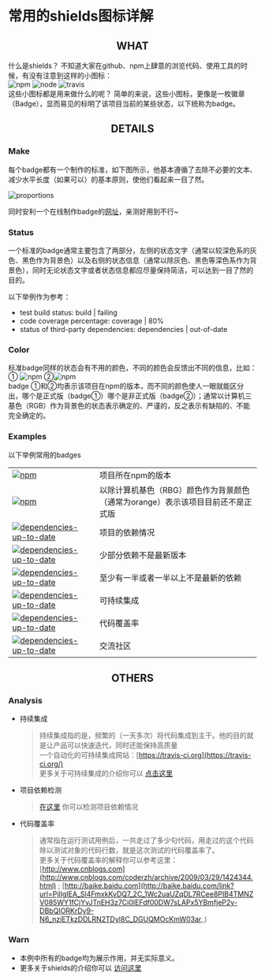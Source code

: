 <h1>常用的shields图标详解</h1>


<h2 align="center">WHAT</h2>


什么是shields？ 不知道大家在github、npm上肆意的浏览代码、使用工具的时候，有没有注意到这样的小图标： <br />
![npm][npm] ![node][node] ![travis][travis]<br />
这些小图标都是用来做什么的呢？ 简单的来说，这些小图标，更像是一枚徽章（Badge），显而易见的标明了该项目当前的某些状态，以下统称为badge。

<h2 align="center">DETAILS</h2>

### Make
每个badge都有一个制作的标准，如下图所示，他基本遵循了去除不必要的文本、减少水平长度（如果可以）的基本原则，使他们看起来一目了然。

![proportions][proportions]

同时安利一个在线制作badge的[网址](http://shields.io/)，亲测好用到不行~

### Status
一个标准的badge通常主要包含了两部分，左侧的状态文字（通常以较深色系的灰色、黑色作为背景色）以及右侧的状态信息（通常以除灰色、黑色等深色系作为背景色），同时无论状态文字或者状态信息都应尽量保持简洁，可以达到一目了然的目的。

以下举例作为参考：
- test build status: build | failing
- code coverage percentage: coverage | 80%
- status of third-party dependencies: dependencies | out-of-date

### Color
标准badge同样的状态会有不用的颜色，不同的颜色会反馈出不同的信息，比如：<br />
① ![npm][npm]    ②![npm][npm1]<br />
badge ①和②均表示该项目在npm的版本，而不同的颜色使人一眼就能区分出，哪个是正式版（badge①）哪个是非正式版（badge②）；通常以计算机三基色（RGB）作为背景色的状态表示确定的、严谨的，反之表示有缺陷的、不能完全确定的。

### Examples
以下举例常用的badges

<table>
  <tr>
    <td>
        <a href="https://www.npmjs.com/" target="_blank"><img src="https://img.shields.io/badge/npm-1.0.0-blue.svg" alt="npm"></a>
    </td>
    <td>项目所在npm的版本</td>
  </tr>
  <tr>
    <td><a href="https://www.npmjs.com/" target="_blank"><img src="https://img.shields.io/badge/npm-0.3.3-orange.svg" alt="npm"></a></td>
    <td> 以除计算机基色（RBG）颜色作为背景颜色（通常为orange）表示该项目目前还不是正式版</td>
  </tr>
  <tr>
    <td>
        <a href="https://www.npmjs.com/" target="_blank"><img src="https://img.shields.io/badge/dependencies-up%20to%20date-brightgreen.svg" alt="dependencies-up-to-date"></a>
    </td>
    <td>项目的依赖情况</td>
  </tr>
  <tr>
    <td><a href="https://david-dm.org/" target="_blank"><img src="https://img.shields.io/badge/dependencies-up%20to%20date-yellow.svg" alt="dependencies-up-to-date"></a></td>
    <td> 少部分依赖不是最新版本</td>
  </tr>
  <tr>
    <td><a href="https://david-dm.org/" target="_blank"><img src="https://img.shields.io/badge/dependencies-out%20of%20date-red.svg" alt="dependencies-up-to-date"></a></td>
    <td> 至少有一半或者一半以上不是最新的依赖</td>
  </tr>
  <tr>
    <td><a href="https://david-dm.org/" target="_blank"><img src="https://img.shields.io/badge/build-passing-brightgreen.svg" alt="dependencies-up-to-date"></a></td>
    <td> 可持续集成</td>
  </tr>
  <tr>
    <td><a href="https://david-dm.org/" target="_blank"><img src="https://img.shields.io/badge/coverage-94%25-green.svg" alt="dependencies-up-to-date"></a></td>
    <td> 代码覆盖率</td>
  </tr>
  <tr>
    <td><a href="https://david-dm.org/" target="_blank"><img src="https://img.shields.io/badge/chat-on%20gitter-50ba9b.svg" alt="dependencies-up-to-date"></a></td>
    <td> 交流社区</td>
  </tr>
</table>

<h2 align="center">OTHERS</h2>

### Analysis
- 持续集成
    > 持续集成指的是，频繁的（一天多次）将代码集成到主干。他的目的就是让产品可以快速迭代，同时还能保持高质量<br />一个自动化的可持续集成网站：[https://travis-ci.org](https://travis-ci.org/)<br />更多关于可持续集成的介绍你可以 [点击这里](http://www.ruanyifeng.com/blog/2015/09/continuous-integration.html)

- 项目依赖检测
    > [在这里](https://david-dm.org/) 你可以检测项目依赖情况

- 代码覆盖率
    > 通常指在运行测试用例后，一共走过了多少句代码，用走过的这个代码除以测试对象的代码行数，就是这次测试的代码覆盖率了。<br />更多关于代码覆盖率的解释你可以参考这里：[http://www.cnblogs.com](http://www.cnblogs.com/coderzh/archive/2009/03/29/1424344.html) ; [http://baike.baidu.com](http://baike.baidu.com/link?url=PjlIgIEA_Sl4FmxkKvDQ7_2C_1Wc2uaUZqDL7RCee8PIB4TMNZV085WY1fCjYvJTnEH3z7Ci0IEFdf00DW7sLAPx5YBmfjeP2y-DBbQIORKrDy9-N6_nziETkzDDLRN2TDyl8C_DGUQMOcKmW03ar_)

### Warn
- 本例中所有的badge均为展示作用，并无实际意义。
- 更多关于shields的介绍你可以 [访问这里](https://github.com/badges/shields)




[npm]: https://img.shields.io/badge/npm-1.0.0-blue.svg
[npm1]: https://img.shields.io/badge/npm-0.3.3-orange.svg
[node]: https://img.shields.io/badge/node-4.0.0-brightgreen.svg
[travis]: https://img.shields.io/badge/build-passing-brightgreen.svg
[proportions]: https://raw.githubusercontent.com/badges/shields/master/spec/proportions.png